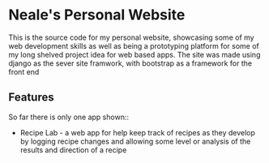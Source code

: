 # Neale's Personal Website

This is the source code for my personal website, showcasing some of my web development skills as well as being a prototyping platform for some of my long shelved project idea for web based apps. The site was made using django as the sever site framwork, with bootstrap as a framework for the front end

## Features

So far there is only one app shown::

- Recipe Lab - a web app for help keep track of recipes as they develop by logging recipe changes and allowing some level or analysis of the results and direction of a recipe
